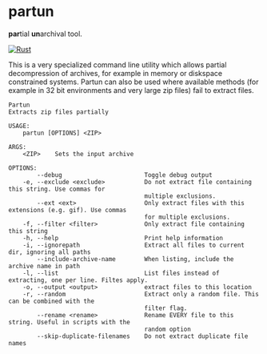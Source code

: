 # partun

**par**tial **un**archival tool.

[![Rust](https://github.com/woelper/partun/actions/workflows/rust.yml/badge.svg)](https://github.com/woelper/partun/actions/workflows/rust.yml)

This is a very specialized command line utility which allows partial decompression of archives, for example in memory or diskspace constrained systems.
Partun can also be used where available methods (for example in 32 bit environments and very large zip files) fail to extract files.

```
Partun 
Extracts zip files partially

USAGE:
    partun [OPTIONS] <ZIP>

ARGS:
    <ZIP>    Sets the input archive

OPTIONS:
        --debug                       Toggle debug output
    -e, --exclude <exclude>           Do not extract file containing this string. Use commas for
                                      multiple exclusions.
        --ext <ext>                   Only extract files with this extensions (e.g. gif). Use commas
                                      for multiple exclusions.
    -f, --filter <filter>             Only extract file containing this string
    -h, --help                        Print help information
    -i, --ignorepath                  Extract all files to current dir, ignoring all paths
        --include-archive-name        When listing, include the archive name in path
    -l, --list                        List files instead of extracting, one per line. Filtes apply.
    -o, --output <output>             extract files to this location
    -r, --random                      Extract only a random file. This can be combined with the
                                      filter flag.
        --rename <rename>             Rename EVERY file to this string. Useful in scripts with the
                                      random option
        --skip-duplicate-filenames    Do not extract duplicate file names

```
